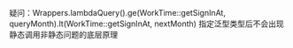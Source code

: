 疑问：Wrappers.<WorkTime>lambdaQuery().ge(WorkTime::getSignInAt, queryMonth).lt(WorkTime::getSignInAt, nextMonth)
<WorkTime>指定泛型类型后不会出现静态调用非静态问题的底层原理
